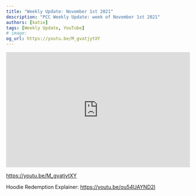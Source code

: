 ```yaml
---
title: "Weekly Update: November 1st 2021"
description: "PCC Weekly Update: week of November 1st 2021"
authors: [katie]
tags: [Weekly Update, YouTube]
# image:
og_url: https://youtu.be/M_gvatjytXY
---
```


<iframe width="100%" height="315" src="https://www.youtube.com/embed/M_gvatjytXY" title="YouTube video player" frameborder="0" allow="accelerometer; autoplay; clipboard-write; encrypted-media; gyroscope; picture-in-picture" allowfullscreen></iframe>

<!--truncate-->

https://youtu.be/M_gvatjytXY

Hoodie Redemption Explainer: 
https://youtu.be/ou54UAYND2I